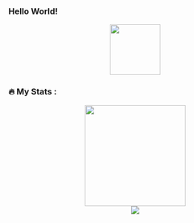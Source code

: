 ### Hello World!

<div id="header" align="center">
  <img src="https://media.giphy.com/media/ksE9feSa2b4V2GYwY4/giphy.gif" width="100"/> 
</div>

<div id="header" align="center">
    <img src="https://komarev.com/ghpvc/?username=DmitriyVladarchuk&style=flat-square&color=blue" alt=""/>
</div>

### :fire: My Stats :
<div align="center">
  <!-- <img src="https://media.giphy.com/media/dWesBcTLavkZuG35MI/giphy.gif" width="600" height="300"/> -->
  <a href="https://github.com/anuraghazra/github-readme-stats">
    <img height=200 align="center" src="https://github-readme-stats.vercel.app/api?username=DmitriyVladarchuk&show_icons=true&theme=transparent" />
  </a>
</div>
<div align="center">
  <a href="https://github.com/anuraghazra/github-readme-stats">
    <img src="https://github-readme-stats.vercel.app/api/top-langs?username=DmitriyVladarchuk&layout=donut-vertical&theme=transparent" />
  </a>
</div>
